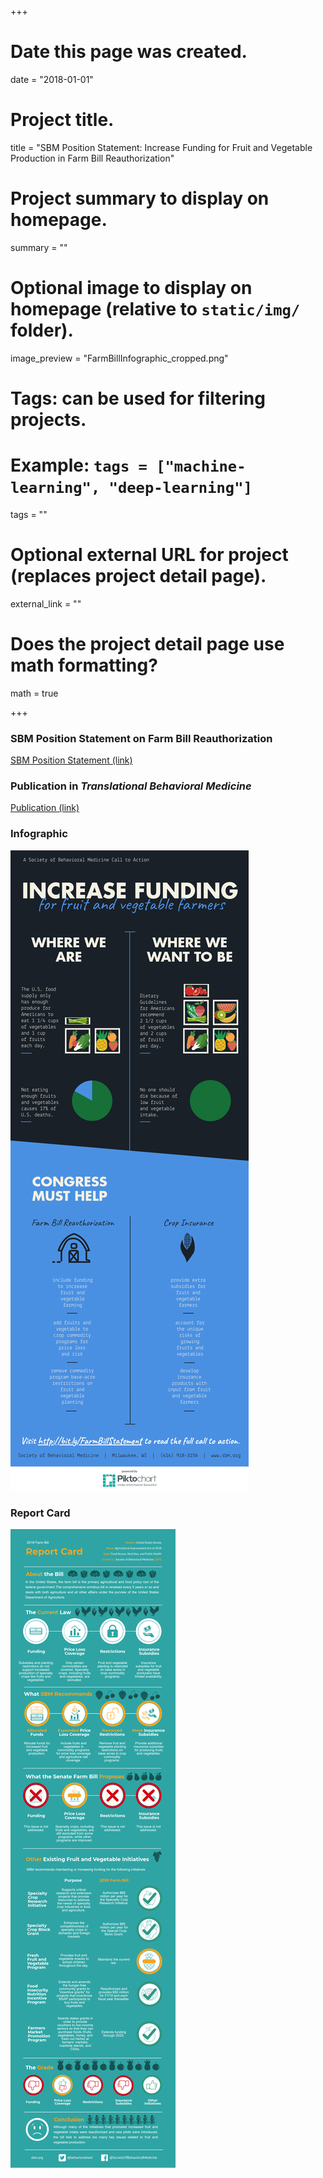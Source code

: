 +++
# Date this page was created.
date = "2018-01-01"

# Project title.
title = "SBM Position Statement: Increase Funding for Fruit and Vegetable Production in Farm Bill Reauthorization"

# Project summary to display on homepage.
summary = ""

# Optional image to display on homepage (relative to `static/img/` folder).
image_preview = "FarmBillInfographic_cropped.png"

# Tags: can be used for filtering projects.
# Example: `tags = ["machine-learning", "deep-learning"]`
tags = ""

# Optional external URL for project (replaces project detail page).
external_link = ""

# Does the project detail page use math formatting?
math = true

+++

### SBM Position Statement on Farm Bill Reauthorization

[SBM Position Statement (link)](http://bit.ly/FarmBillStatement)

### Publication in *Translational Behavioral Medicine*

[Publication (link)](https://doi.org/10.1093/tbm/iby041)

### Infographic

![Infographic](https://github.com/brookembell/academic-kickstart/blob/reverted/static/img/FarmBillInfographic.png)


### Report Card

![Report Card](https://github.com/brookembell/academic-kickstart/blob/reverted/static/img/Farm%20Bill%20Report%20Card%20REVISED.png)


